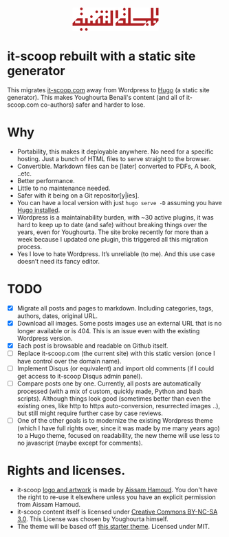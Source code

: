 <p align="center">
    <img width=200 src="https://raw.githubusercontent.com/01walid/it-scoop/master/static/images/logo-colored.png" />
</p>

# it-scoop rebuilt with a static site generator

This migrates [it-scoop.com](https://www.it-scoop.com/) away from Wordpress to [Hugo](https://gohugo.io/) (a static site generator). This makes Youghourta Benali's
content (and all of it-scoop.com co-authors) safer and harder to lose.

# Why
- Portability, this makes it deployable anywhere. No need for a specific hosting. Just a bunch of HTML files to serve straight to the browser.
- Convertible. Markdown files can be [later] converted to PDFs, A book, ..etc. 
- Better performance.
- Little to no maintenance needed.
- Safer with it being on a Git repositor[y|ies]. 
- You can have a local version with just `hugo serve -D` assuming you have [Hugo installed](https://gohugo.io/getting-started/installing/#quick-install).
- Wordpress is a maintainability burden, with ~30 active plugins, it was hard to keep up to date (and safe) without breaking things over the years, even for Youghourta. The site broke recently for more than a week because I updated one plugin, this triggered all this migration process.
- Yes I love to hate Wordpress. It’s unreliable (to me). And this use case doesn’t need its fancy editor. 


# TODO
- [x] Migrate all posts and pages to markdown. Including categories, tags, authors, dates, original URL.
- [x] Download all images. Some posts images use an external URL that is no longer available or is 404. This is an issue even with the existing Wordpress version.
- [x] Each post is browsable and readable on Github itself.
- [ ] Replace it-scoop.com (the current site) with this static version (once I have control over the domain name).
- [ ] Implement Disqus (or equivalent) and import old comments (if I could get access to it-scoop Disqus admin panel).
- [ ] Compare posts one by one. Currently, all posts are automatically processed (with a mix of custom, quickly made, Python and bash scripts). Although things look good (sometimes better than even the existing ones, like http to https auto-conversion, resurrected images ..), but still might require further case by case reviews.
- [ ] One of the other goals is to modernize the existing Wordpress theme (which I have full rights over, since it was made by me many years ago) to a Hugo theme, focused on readability, the new theme will use less to no javascript (maybe except for comments).

# Rights and licenses.
- it-scoop [logo and artwork](static/images) is made by [Aissam Hamoud](https://twitter.com/hamoudaissam). You don't have the right to re-use it elsewhere unless you have an explicit permission from Aissam Hamoud.
- it-scoop content itself is licensed under [Creative Commons BY-NC-SA 3.0](https://creativecommons.org/licenses/by-nc-sa/3.0/). This License was chosen by Youghourta himself.
- The theme will be based off [this starter theme](https://github.com/dirkolbrich/hugo-theme-tailwindcss-starter). Licensed under MIT. 
